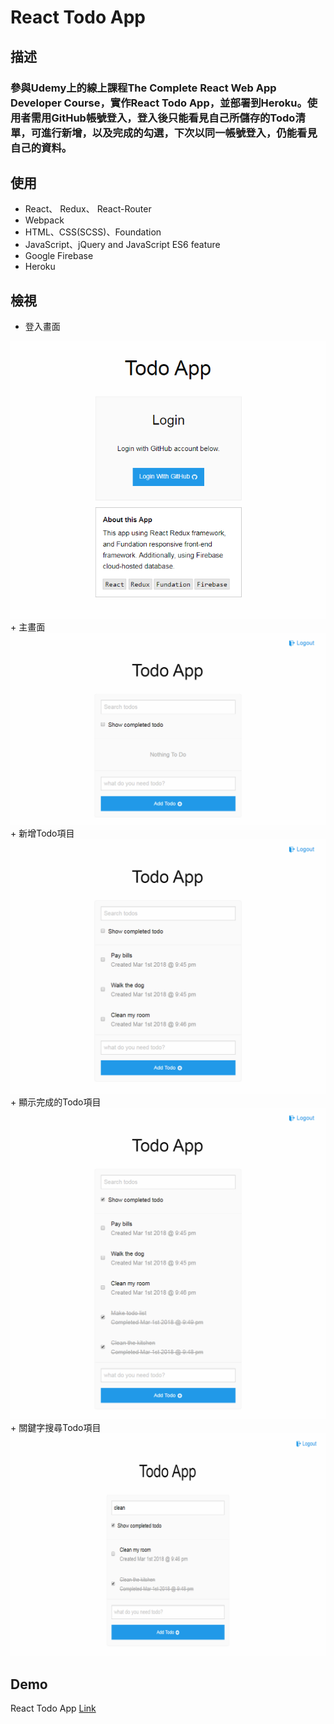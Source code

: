 # React Todo App
## 描述
### 參與Udemy上的線上課程**The Complete React Web App Developer Course**，實作React Todo App，並部署到Heroku。使用者需用GitHub帳號登入，登入後只能看見自己所儲存的Todo清單，可進行新增，以及完成的勾選，下次以同一帳號登入，仍能看見自己的資料。


## 使用
+ React、 Redux、 React-Router
+ Webpack
+ HTML、CSS(SCSS)、Foundation
+ JavaScript、jQuery and JavaScript ES6 feature
+ Google Firebase
+ Heroku

## 檢視
+ 登入畫面
<img src="images/001.png" alt="Login">
+ 主畫面
<img src="images/002.png" alt="Main">
+ 新增Todo項目
<img src="images/003.png" alt="Add">
+ 顯示完成的Todo項目
<img src="images/004.png" alt="Toggle">
+ 關鍵字搜尋Todo項目
<img src="images/005.png" alt="Search">

## Demo
React Todo App [Link](https://warm-badlands-15217.herokuapp.com)

